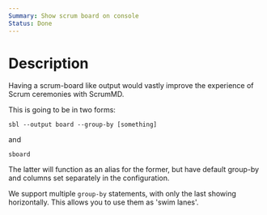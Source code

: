 ```yaml
---
Summary: Show scrum board on console
Status: Done
---
```


# Description

Having a scrum-board like output would vastly improve the experience of Scrum
ceremonies with ScrumMD.

This is going to be in two forms:

`sbl --output board --group-by [something]`

and

`sboard`

The latter will function as an alias for the former, but have default group-by
and columns set separately in the configuration.

We support multiple `group-by` statements, with only the last showing
horizontally. This allows you to use them as 'swim lanes'.
